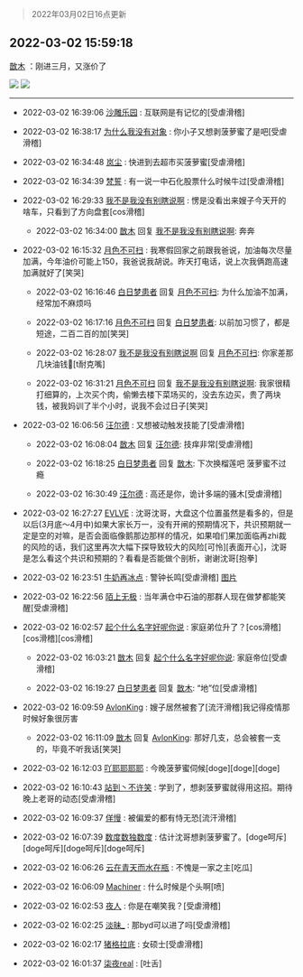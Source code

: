 > 2022年03月02日16点更新
<link rel="stylesheet" href="https://cdn.jsdelivr.net/gh/taotie6/sampleJSON@main/css/photo_show.css">
<meta name="referrer" content="no-referrer" />


 ## 2022-03-02 15:59:18 

 [㪚木](https://www.coolapk.com/feed/33939179?shareKey=ZWQ5Y2M3ZDdmNTNhNjIxZjI1ODI~) ：刚进三月，又涨价了 

<div class="album">
<img class="img-item" src="http://image.coolapk.com/feed/2022/0302/15/1081091_c0ff6148_7956_1539_841@825x1347.jpeg" />
<img class="img-item" src="http://image.coolapk.com/feed/2022/0302/15/1081091_f121ed98_7956_1544_677@727x440.jpeg" />
</div>

 ------- 

- 2022-03-02 16:39:06 [沙雕乐园](uid=2447129) : 互联网是有记忆的[受虐滑稽] 

- 2022-03-02 16:38:17 [为什么我没有对象](uid=2236988) : 你小子又想剥菠萝蜜了是吧[受虐滑稽] 

- 2022-03-02 16:34:48 [岚尘](uid=1308250) : 快进到去超市买菠萝蜜[受虐滑稽] 

- 2022-03-02 16:34:39 [梵誓](uid=852089) : 有一说一中石化股票什么时候牛过[受虐滑稽] 

- 2022-03-02 16:29:33 [我不是我没有别瞎说啊](uid=2231912) : 愣是没看出来嫂子今天开的啥车，只看到了方向盘套[cos滑稽] 

    - 2022-03-02 16:34:00 [㪚木](uid=1081091) 回复 [我不是我没有别瞎说啊](uid=2231912): 奔奔 

- 2022-03-02 16:15:32 [月色不可扫](uid=3639201) : 我寒假回家之前跟我爸说，加油每次尽量加满，今年油价可能上150，我爸说我胡说。昨天打电话，说上次我俩跑高速加满就好了[笑哭] 

    - 2022-03-02 16:16:46 [白日梦患者](uid=533502) 回复 [月色不可扫](uid=3639201): 为什么加油不加满，经常加不麻烦吗 

    - 2022-03-02 16:17:16 [月色不可扫](uid=3639201) 回复 [白日梦患者](uid=533502): 以前加习惯了，都是短途，二百二百的加[笑哭] 

    - 2022-03-02 16:28:07 [我不是我没有别瞎说啊](uid=2231912) 回复 [月色不可扫](uid=3639201): 你家差那几块油钱🐴[t耐克嘴] 

    - 2022-03-02 16:31:21 [月色不可扫](uid=3639201) 回复 [我不是我没有别瞎说啊](uid=2231912): 我家很精打细算的，上次买个肉，偷懒去楼下菜场买的，没去东边买，贵了两块钱，被我妈训了半个小时，说我不会过日子[笑哭] 

- 2022-03-02 16:06:56 [汪尔德](uid=1595236) : 又想被动触发技能了[受虐滑稽] 

    - 2022-03-02 16:08:04 [㪚木](uid=1081091) 回复 [汪尔德](uid=1595236): 技痒非常[受虐滑稽] 

    - 2022-03-02 16:18:25 [白日梦患者](uid=533502) 回复 [㪚木](uid=1081091): 下次换榴莲吧 菠萝蜜不过瘾 

    - 2022-03-02 16:30:49 [汪尔德](uid=1595236) : 高还是你，诡计多端的骚木[受虐滑稽] 

- 2022-03-02 16:27:27 [EVLVE](uid=624501) : 沈哥沈哥，大盘这个位置虽然是看多的，但是以后(3月底～4月中)如果大家长万一，没有开闸的预期情况下，共识预期就一定是空的对嘛，是否会面临像鹅那边那样的情况，如果咱们果加面临再zhi裁的风险的话，我们这里再次大幅下探导致较大的风险[可怜][表面开心]，沈哥是怎么看这个共识和预期的<!--break-->？看看是否能做个剖析，谢谢沈哥[抱拳] 

- 2022-03-02 16:23:51 [牛奶再冰点](uid=3069237) : 警钟长鸣[受虐滑稽] [图片](http://image.coolapk.com/feed/2022/0302/16/3069237_f29e92f6_9431_1788_186@1080x1921.jpeg)

- 2022-03-02 16:22:56 [陌上无极](uid=1205770) : 当年满仓中石油的那群人现在做梦都能笑醒[受虐滑稽] 

- 2022-03-02 16:02:57 [起个什么名字好呢你说](uid=1503909) : 家庭弟位升了？[cos滑稽][cos滑稽][cos滑稽] 

    - 2022-03-02 16:03:21 [㪚木](uid=1081091) 回复 [起个什么名字好呢你说](uid=1503909): 家庭帝位[受虐滑稽] 

    - 2022-03-02 16:19:27 [白日梦患者](uid=533502) 回复 [㪚木](uid=1081091): “地”位[受虐滑稽] 

- 2022-03-02 16:09:59 [AvlonKing](uid=964891) : 嫂子居然被套了[流汗滑稽]我记得疫情那时候好象很厉害 

    - 2022-03-02 16:11:09 [㪚木](uid=1081091) 回复 [AvlonKing](uid=964891): 那好几支，总会被套一支的，毕竟不听我话[笑哭] 

- 2022-03-02 16:12:03 [吖耶耶耶耶](uid=1523259) : 今晚菠萝蜜伺候[doge][doge][doge] 

- 2022-03-02 16:10:43 [站到丶不许笑](uid=1165627) : 学到了，想剥菠萝蜜就得用这招。期待晚上老哥的动态[受虐滑稽] 

- 2022-03-02 16:09:37 [佯慢](uid=888105) : 被偏爱的都有恃无恐[流汗滑稽] 

- 2022-03-02 16:07:39 [数度数独数度](uid=1649918) : 估计沈哥想剥菠萝蜜了。[doge呵斥][doge呵斥][doge呵斥][doge呵斥] 

- 2022-03-02 16:06:26 [云在青天而水在瓶](uid=1654148) : 不愧是一家之主[吃瓜] 

- 2022-03-02 16:06:09 [Machiner](uid=3114536) : 什么时候是个头啊[喷] 

- 2022-03-02 16:02:53 [夜人](uid=561987) : 你是在嘲笑我？[受虐滑稽] 

- 2022-03-02 16:02:25 [淡昧_](uid=1559932) : 那byd可以进了吗[受虐滑稽] 

- 2022-03-02 16:02:17 [猪格拉底](uid=740081) : 女硕士[受虐滑稽] 

- 2022-03-02 16:01:37 [柒夜real](uid=3303815) : [吐舌] 

